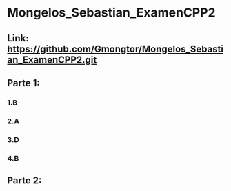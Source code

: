 # Mongelos_Sebastian_ExamenCPP2
## Link: https://github.com/Gmongtor/Mongelos_Sebastian_ExamenCPP2.git
## Parte 1:
### 1.B
### 2.A
### 3.D
### 4.B
## Parte 2:


